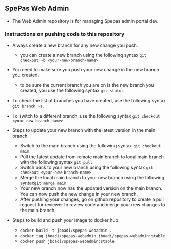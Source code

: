 ## SpePas Web Admin
* The Web Admin repository is for managing Spepas admin portal dev.


### Instructions on pushing code to this repository
* Always create a new branch for any new change you push.
  * you can create a new branch using the following syntax `git checkout -b <your-new-branch-name>`
* You need to make sure you push your new change in the new branch you created.
  * to be sure the current branch you are on is the new branch you created, you use the following syntax `git status`
* To check the list of branches you have created, use the following syntax `git branch -a`.
* To switch to a different branch, use the following syntax `git checkout <your-new-branch-name>`
* Steps to update your new branch with the latest version in the main branch
  * Switch to the main branch using the following syntax `git checkout main`.
  * Pull the latest update from remote main branch to local main branch with the following syntax `git pull`
  * Switch back to your new branch using the following syntax `git checkout <your-new-branch-name>`
  * Merge the local main branch to your new branch using the following syntax`git merge main`
  * Your new branch now has the updated version on the main branch. You can now push the new change in your new branch.
  * After pushing your changes, go on github repository to create a pull request for reviewer to review code and merge your new changes to the main branch.

* Steps to build and push your image to docker hub
  * `docker build -t jboadi/spepas-webadmin .`
  * `docker tag jboadi/spepas-webadmin jboadi/spepas-webadmin:stable`
  * `docker push jboadi/spepas-webadmin:stable`